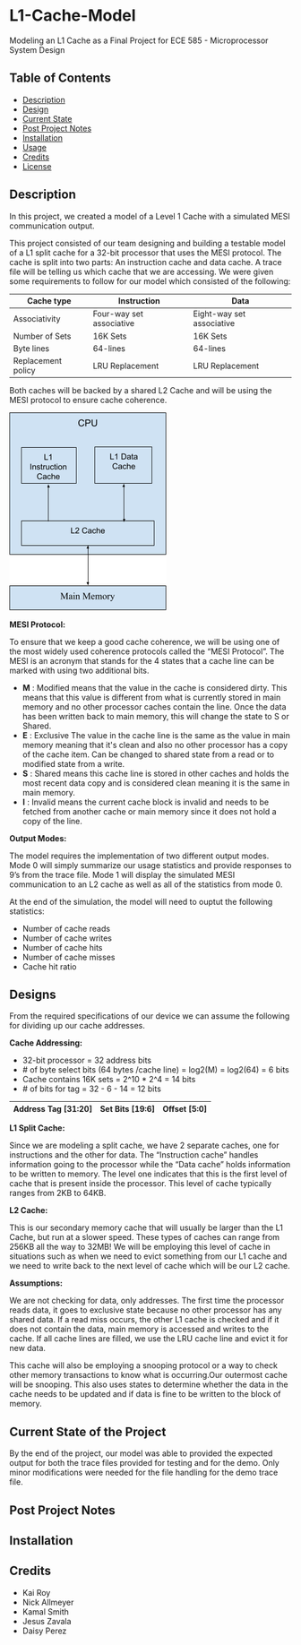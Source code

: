# L1-Cache-Model
Modeling an L1 Cache as a Final Project for ECE 585 - Microprocessor System Design

<!-- Insert Image Here -->

<!-- LINK SUMMARY VIDEO SOMEWHERE IN THE README!! -->

## Table of Contents

- [Description](#description)
- [Design](#design)
- [Current State](#current-state-of-the-project)
- [Post Project Notes](#post-project-notes)
- [Installation](#installation) <!-- Should I have Installation and Usage above or below the Design, Current State, Changes, etc? -->
- [Usage](#usage)
- [Credits](#credits)
- [License](#license)

## Description

In this project, we created a model of a Level 1 Cache with a simulated MESI communication output.

This project consisted of our team designing and building a testable model of a L1 split cache for a 32-bit processor that uses the MESI protocol. The cache is split into two parts: An instruction cache and data cache. A trace file will be telling us which cache that we are accessing. We were given some requirements to follow for our model which consisted of the following: 

| Cache type | Instruction | Data |
| ----------- | ----------- | ----------- |
| Associativity | Four-way set associative | Eight-way set associative |
| Number of Sets | 16K Sets | 16K Sets |
| Byte lines | 64-lines | 64-lines |
| Replacement policy | LRU Replacement | LRU Replacement |

Both caches will be backed by a shared L2 Cache and will be using the MESI protocol to ensure cache coherence. 

<!-- Structure -->
<!-- Block Diagram -->	
![System Block Diagram](Assets/BlockDiagram.png)

<!-- Instruction Format -->


<!-- MESI Format-->
**MESI Protocol:** 

To ensure that we keep a good cache coherence, we will be using one of the most widely used coherence protocols called the “MESI Protocol”. The MESI is an acronym that stands for the 4 states that a cache line can be marked with using two additional bits.

- **M** : Modified means that the value in the cache is considered dirty. This means that this value is different from what is currently stored in main memory and no other processor caches contain the line. Once the data has been written back to main memory, this will change the state to S or Shared. 
- **E** : Exclusive The value in the cache line is the same as the value in main memory meaning that it's clean and also no other processor has a copy of the cache item. Can be changed to shared state from a read or to modified state from a write. 
- **S** : Shared means this cache line is stored in other caches and holds the most recent data copy and is considered clean meaning it is the same in main memory. 
- **I** : Invalid means the current cache block is invalid and needs to be fetched from another cache or main memory since it does not hold a copy of the line. 

<!-- Output Format/Modes -->
**Output Modes:** 

The model requires the implementation of two different output modes. Mode 0 will simply summarize our usage statistics and provide responses to 9’s from the trace file. Mode 1 will display the simulated MESI communication to an L2 cache as well as all of the statistics from mode 0. 

At the end of the simulation, the model will need to ouptut the following statistics:
- Number of cache reads
- Number of cache writes
- Number of cache hits
- Number of cache misses
- Cache hit ratio


<!-- Insert Image of Format? -->


## Designs

<!-- Create a Block Diagram of the System?-->

<!-- Design Implementation Choices-->
From the required specifications of our device we can assume the following for dividing up our cache addresses.


**Cache Addressing:**

- 32-bit processor = 32 address bits
- \# of byte select bits (64 bytes /cache line)  = log2(M) = log2(64) = 6 bits
- Cache contains 16K sets = 2^10 * 2^4 = 14 bits
- \# of bits for tag = 32 - 6 - 14 = 12 bits

| Address Tag [31:20] | Set Bits [19:6] | Offset [5:0] |
| --- | --- | --- |



**L1 Split Cache:**

Since we are modeling a split cache, we have 2 separate caches, one for instructions and the other for data. The “Instruction cache” handles information going to the processor while the “Data cache” holds information to be written to memory. The level one indicates that this is the first level of cache that is present inside the processor. This level of cache typically ranges from 2KB to 64KB. 

**L2 Cache:**

This is our secondary memory cache that will usually be larger than the L1 Cache, but run at a slower speed. These types of caches can range from 256KB all the way to 32MB! We will be employing this level of cache in situations such as when we need to evict something from our L1 cache and we need to write back to the next level of cache which will be our L2 cache. 



**Assumptions:**

We are not checking for data, only addresses.
The first time the processor reads data, it goes to exclusive state because no other processor has any shared data.
If a read miss occurs, the other L1 cache is checked and if it does not contain the data, main memory is accessed and writes to the cache. 
If all cache lines are filled, we use the LRU cache line and evict it for new data. 


This cache will also be employing a snooping protocol or a way to check other memory transactions to know what is occurring.Our outermost cache will be snooping. This also uses states to determine whether the data in the cache needs to be updated and if data is fine to be written to the block of memory. 



## Current State of the Project

By the end of the project, our model was able to provided the expected output for both the trace files provided for testing and for the demo. Only minor modifications were needed for the file handling for the demo trace file. 


## Post Project Notes




## Installation

<!-- Specify what the primary c file is -->
<!-- Potential reorganize repo and divert the other files into an archive folder -->



<!--
## Usage

Provide instructions and examples for use. Include screenshots as needed.

To add a screenshot, create an `assets/images` folder in your repository and upload your screenshot to it. Then, using the relative filepath, add it to your README using the following syntax:

    ```md
    ![alt text](assets/images/screenshot.png)
    ```

## Features

If your project has a lot of features, list them here.

## Tests

-->

## Credits

<!-- List your collaborators, if any, with links to their GitHub profiles. -->
- Kai Roy
- Nick Allmeyer
- Kamal Smith
- Jesus Zavala
- Daisy Perez

